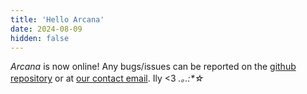 ```yaml
---
title: 'Hello Arcana'
date: 2024-08-09
hidden: false
---
```


_Arcana_ is now online!  Any bugs/issues can be reported on the [github repository](https://www.github.com/subconstant/arcana) or at [our contact email](http://mailto:a.r.c.a.n.a.gateway@gmail.com). Ily <3 _.｡.:*☆_

